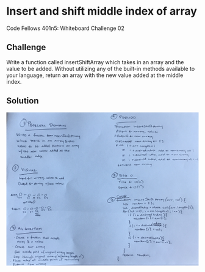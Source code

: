 # Insert and shift middle index of array
Code Fellows 401n5: Whiteboard Challenge 02

## Challenge
Write a function called insertShiftArray which takes in an array and the value to be added. Without utilizing any of the built-in methods available to your language, return an array with the new value added at the middle index.

## Solution
![whiteboard](https://raw.githubusercontent.com/hjmendoza/data-structures-and-algorithms/array_shift/assets/array_shift.jpg)
